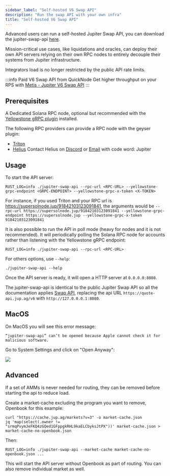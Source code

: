 ```yaml
---
sidebar_label: "Self-hosted V6 Swap API"
description: "Run the swap API with your own infra"
title: "Self-hosted V6 Swap API"
---
```


Advanced users can run a self-hosted Jupiter Swap API, you can download the jupiter-swap-api [here](https://github.com/jup-ag/jupiter-swap-api/releases).

Mission-critical use cases, like liquidations and oracles, can deploy their own API servers relying on their own RPC nodes to entirely decouple their systems from Jupiter infrastructure.

Integrators load is no longer restricted by the public API rate limits.

:::info Paid V6 Swap API from QuickNode
 Get higher throughput on your RPS with [Metis - Jupiter V6 Swap API](https://marketplace.quicknode.com/add-on/metis-jupiter-v6-swap-api)
:::

## Prerequisites

A Dedicated Solana RPC node, optional but recommended with the [Yellowstone gRPC plugin](https://github.com/rpcpool/yellowstone-grpc) installed.

The following RPC providers can provide a RPC node with the geyser plugin:

- [Triton](https://triton.one)
- [Helius](https://docs.helius.dev) Contact Helius on [Discord](https://discord.com/invite/6GXdee3gBj) or [Email](mailto:mert@helius.xyz) with code word: Jupiter

## Usage

To start the API server:

`RUST_LOG=info ./jupiter-swap-api --rpc-url <RPC-URL> --yellowstone-grpc-endpoint <GRPC-ENDPOINT> --yellowstone-grpc-x-token <X-TOKEN>`

For instance, if you used Triton and your RPC url is https://supersolnode.jup/91842103123091841, the arguments would be `--rpc-url https://supersolnode.jup/91842103123091841 --yellowstone-grpc-endpoint https://supersolnode.jup --yellowstone-grpc-x-token 91842103123091841`

It is also possible to run the API in poll mode (heavy for nodes and it is not recommended). It will periodically polling the Solana RPC node for accounts rather than listening with the Yellowstone gRPC endpoint:

`RUST_LOG=info ./jupiter-swap-api --rpc-url <RPC-URL>`

For others options, use `--help`:

`./jupiter-swap-api --help`

Once the API server is ready, it will open a HTTP server at `0.0.0.0:8080`.

The jupiter-swap-api is identical to the public Jupiter Swap API so all the documentation applies [Swap API](/docs/apis/swap-api), replacing the api URL `https://quote-api.jup.ag/v6` with `http://127.0.0.0.1:8080`.

## MacOS

On MacOS you will see this error message:

`“jupiter-swap-api” can’t be opened because Apple cannot check it for malicious software.`

Go to System Settings and click on "Open Anyway":

![](../../static/img/docs/jupiter-swap-api-open-anyway.png)

## Advanced

If a set of AMMs is never needed for routing, they can be removed before starting the api to reduce load.

Create a market-cache excluding the program you want to remove, Openbook for this example:

```shell
curl "https://cache.jup.ag/markets?v=3" -o market-cache.json
jq 'map(select(.owner != "srmqPvymJeFKQ4zGQed1GFppgkRHL9kaELCbyksJtPX"))' market-cache.json > market-cache-no-openbook.json
```

Then:

`RUST_LOG=info ./jupiter-swap-api --market-cache market-cache-no-openbook.json ...`

This will start the API server without Openbook as part of routing. You can also remove individual market as well.
